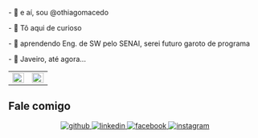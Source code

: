 <!DOCTYPE html>

<body>
<p> - 👋 e aí, sou @othiagomacedo </p>
<p> - 👀 Tô aqui de curioso </p>
<p>- 🌱 aprendendo Eng. de SW pelo SENAI, serei futuro garoto de programa </p>
<p>- 💞️ Javeiro, até agora...<p>


<table><tr><td valign="top" width="50%">

<img src="https://github-readme-stats.vercel.app/api?username=othiagomacedo&custom_title=Status&show_icons=true&count_private=true&hide_border=true&theme=github_dark" align="left" style="width: 100%" />

</td><td valign="top" width="50%">

<img src="https://streak-stats.demolab.com/?user=othiagomacedo&theme=github_dark&hide_border=true" align="left" style="width: 100%" />

</td></tr></table>

## Fale comigo  
<div align="center">
<a href="https://github.com/mrabro" target="_blank">
<img src=https://img.shields.io/badge/github-%2324292e.svg?&style=for-the-badge&logo=github&logoColor=white alt=github style="margin-bottom: 5px;" />
</a>
<a href="https://linkedin.com/in/mrabro" target="_blank">
<img src=https://img.shields.io/badge/linkedin-%231E77B5.svg?&style=for-the-badge&logo=linkedin&logoColor=white alt=linkedin style="margin-bottom: 5px;" />
</a>
<a href="https://www.facebook.com/mrabro" target="_blank">
<img src=https://img.shields.io/badge/facebook-%232E87FB.svg?&style=for-the-badge&logo=facebook&logoColor=white alt=facebook style="margin-bottom: 5px;" />
</a>
<a href="https://instagram.com/mrabro" target="_blank">
<img src=https://img.shields.io/badge/instagram-%23000000.svg?&style=for-the-badge&logo=instagram&logoColor=white alt=instagram style="margin-bottom: 5px;" />
</a>  
</div> 

</body>
</html>